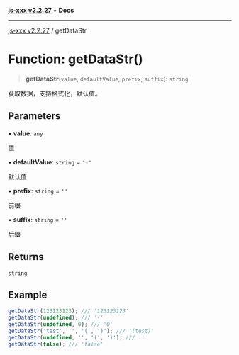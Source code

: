 [**js-xxx v2.2.27**](../README.md) • **Docs**

***

[js-xxx v2.2.27](../README.md) / getDataStr

# Function: getDataStr()

> **getDataStr**(`value`, `defaultValue`, `prefix`, `suffix`): `string`

获取数据，支持格式化，默认值。

## Parameters

• **value**: `any`

值

• **defaultValue**: `string` = `'-'`

默认值

• **prefix**: `string` = `''`

前缀

• **suffix**: `string` = `''`

后缀

## Returns

`string`

## Example

```ts
getDataStr(123123123); /// '123123123'
getDataStr(undefined); /// '-'
getDataStr(undefined, 0); /// '0'
getDataStr('test', '', '(', ')'); /// '(test)'
getDataStr(undefined, '', '(', ')'); /// ''
getDataStr(false); /// 'false'
```
